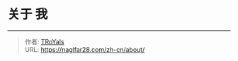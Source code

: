 # 关于 我




---

> 作者: [TRoYals](https://naglfar28.com)  
> URL: https://naglfar28.com/zh-cn/about/  

